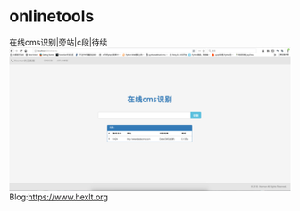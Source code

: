 # onlinetools
在线cms识别|旁站|c段|待续 
![show](%E6%B7%B1%E5%BA%A6%E6%88%AA%E5%9B%BE_%E9%80%89%E6%8B%A9%E5%8C%BA%E5%9F%9F_20180131004028.png)
Blog:https://www.hexlt.org
